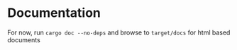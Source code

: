 # Documentation

For now, run `cargo doc --no-deps` and browse to `target/docs` for 
html based documents